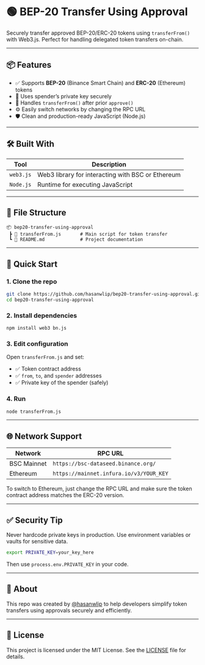 # 🟢 BEP-20 Transfer Using Approval

Securely transfer approved BEP-20/ERC-20 tokens using `transferFrom()` with Web3.js. Perfect for handling delegated token transfers on-chain.

---

## 📦 Features

* ✅ Supports **BEP-20** (Binance Smart Chain) and **ERC-20** (Ethereum) tokens
* 🔐 Uses spender’s private key securely
* 🧩 Handles `transferFrom()` after prior `approve()`
* ⚙️ Easily switch networks by changing the RPC URL
* 🛡️ Clean and production-ready JavaScript (Node.js)

---

## 🛠 Built With

| Tool      | Description                                       |
| --------- | ------------------------------------------------- |
| `web3.js` | Web3 library for interacting with BSC or Ethereum |
| `Node.js` | Runtime for executing JavaScript                  |

---

## 📁 File Structure

```
📦 bep20-transfer-using-approval
 ┣ 📜 transferFrom.js       # Main script for token transfer
 ┗ 📜 README.md             # Project documentation
```

---

## 🚀 Quick Start

### 1. Clone the repo

```bash
git clone https://github.com/hasanwlip/bep20-transfer-using-approval.git
cd bep20-transfer-using-approval
```

### 2. Install dependencies

```bash
npm install web3 bn.js
```

### 3. Edit configuration

Open `transferFrom.js` and set:

* ✅ Token contract address
* ✅ `from`, `to`, and `spender` addresses
* ✅ Private key of the spender (safely)

### 4. Run

```bash
node transferFrom.js
```

---

## 🌐 Network Support

| Network     | RPC URL                                 |
| ----------- | --------------------------------------- |
| BSC Mainnet | `https://bsc-dataseed.binance.org/`     |
| Ethereum    | `https://mainnet.infura.io/v3/YOUR_KEY` |

To switch to Ethereum, just change the RPC URL and make sure the token contract address matches the ERC-20 version.

---

## ✅ Security Tip

Never hardcode private keys in production. Use environment variables or vaults for sensitive data.

```bash
export PRIVATE_KEY=your_key_here
```

Then use `process.env.PRIVATE_KEY` in your code.

---

## 🧠 About

This repo was created by [@hasanwlip](https://github.com/hasanwlip) to help developers simplify token transfers using approvals securely and efficiently.

---

## 📄 License

This project is licensed under the MIT License. See the [LICENSE](LICENSE) file for details.
